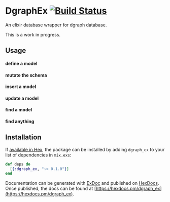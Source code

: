 # DgraphEx [![Build Status](https://travis-ci.org/elbow-jason/dgraph_ex.svg?branch=master)](https://travis-ci.org/elbow-jason/dgraph_ex)

An elixir database wrapper for dgraph database.

This is a work in progress.

## Usage 

#### define a model

#### mutate the schema

#### insert a model

#### update a model

#### find a model

#### find anything

## Installation

If [available in Hex](https://hex.pm/docs/publish), the package can be installed
by adding `dgraph_ex` to your list of dependencies in `mix.exs`:

```elixir
def deps do
  [{:dgraph_ex, "~> 0.1.0"}]
end
```

Documentation can be generated with [ExDoc](https://github.com/elixir-lang/ex_doc)
and published on [HexDocs](https://hexdocs.pm). Once published, the docs can
be found at [https://hexdocs.pm/dgraph_ex](https://hexdocs.pm/dgraph_ex).

